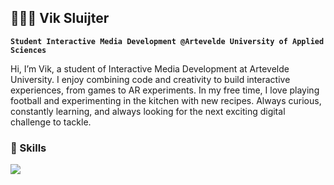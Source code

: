 ## 👨🏼‍💻 Vik Sluijter

**`Student Interactive Media Development @Artevelde University of Applied Sciences`**

Hi, I’m Vik, a student of Interactive Media Development at Artevelde University. I enjoy combining code and creativity to build interactive experiences, from games to AR experiments. In my free time, I love playing football and experimenting in the kitchen with new recipes. Always curious, constantly learning, and always looking for the next exciting digital challenge to tackle.

### 🧰 Skills

<p>
  <a href="https://skillicons.dev">
    <img src="https://skillicons.dev/icons?i=html,css,javascript,react,nextjs,unreal," />
  </a>
</p>

